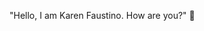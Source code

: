

"Hello, I am Karen Faustino. How are you?"
 👋

<!--
**karenFaustino/karenFaustino** is a ✨ _special_ ✨ repository because its `README.md` (this file) appears on your GitHub profile.

Here are some ideas to get you started:

- 🔭 I’m currently working 
Not sure yet, but feel free to share your projects!
- 🌱 I’m currently learning 
Always learning something new.
- 👯 I’m looking to collaborate on 
Creative projects, ideas, or anything fun.
- 🤔 I’m looking for help with 
Any new ideas or challenges!
- 💬 Ask me about 
Anything  .
- 📫 How to reach me: 
Just ask!
- 😄 Pronouns: 
She/Her
- ⚡ Fun fact: 
I love learning new things!
-->
